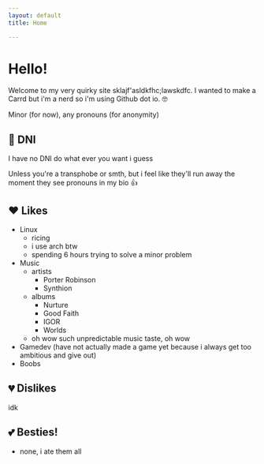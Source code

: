 ```yaml
---
layout: default
title: Home

---
```

# Hello!

Welcome to my very quirky site sklajf'asldkfhc;lawskdfc. I wanted to make a Carrd but i'm a nerd so i'm using Github dot io. 🤓

Minor (for now), any pronouns (for anonymity)

## 🚫 DNI
I have no DNI do what ever you want i guess

Unless you're a transphobe or smth, but i feel like they'll run away the moment they see pronouns in my bio 👍

## ❤️ Likes
- Linux
  - ricing
  - i use arch btw
  - spending 6 hours trying to solve a minor problem
- Music
  - artists
    - Porter Robinson
    - Synthion
  - albums
    - Nurture
    - Good Faith
    - IGOR
    - Worlds
  - oh wow such unpredictable music taste, oh wow
- Gamedev (have not actually made a game yet because i always get too ambitious and give out)
- Boobs

## 💔 Dislikes
idk

## 💕 Besties!
- none, i ate them all